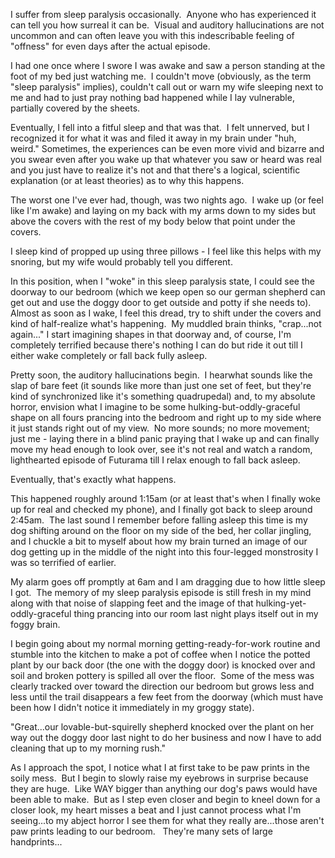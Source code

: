 I suffer from sleep paralysis occasionally.  Anyone who has experienced it can tell you how surreal it can be.  Visual and auditory hallucinations are not uncommon and can often leave you with this indescribable feeling of "offness" for even days after the actual episode. 

I had one once where I swore I was awake and saw a person standing at the foot of my bed just watching me.  I couldn't move (obviously, as the term "sleep paralysis" implies), couldn't call out or warn my wife sleeping next to me and had to just pray nothing bad happened while I lay vulnerable, partially covered by the sheets. 

Eventually, I fell into a fitful sleep and that was that.  I felt unnerved, but I recognized it for what it was and filed it away in my brain under "huh, weird."
Sometimes, the experiences can be even more vivid and bizarre and you swear even after you wake up that whatever you saw or heard was real and you just have to realize it's not and that there's a logical, scientific explanation (or at least theories) as to why this happens.

The worst one I've ever had, though, was two nights ago.  I wake up (or feel like I'm awake) and laying on my back with my arms down to my sides but above the covers with the rest of my body below that point under the covers. 

I sleep kind of propped up using three pillows - I feel like this helps with my snoring, but my wife would probably tell you different. 

In this position, when I "woke" in this sleep paralysis state, I could see the doorway to our bedroom (which we keep open so our german shepherd can get out and use the doggy door to get outside and potty if she needs to).  Almost as soon as I wake, I feel this dread, try to shift under the covers and kind of half-realize what's happening.  My muddled brain thinks, "crap...not again..." I start imagining shapes in that doorway and, of course, I'm completely terrified because there's nothing I can do but ride it out till I either wake completely or fall back fully asleep. 

Pretty soon, the auditory hallucinations begin.  I hearwhat sounds like the slap of bare feet (it sounds like more than just one set of feet, but they're kind of synchronized like it's something quadrupedal) and, to my absolute horror, envision what I imagine to be some hulking-but-oddly-graceful shape on all fours prancing into the bedroom and right up to my side where it just stands right out of my view.  No more sounds; no more movement; just me - laying there in a blind panic praying that I wake up and can finally move my head enough to look over, see it's not real and watch a random, lighthearted episode of Futurama till I relax enough to fall back asleep. 

Eventually, that's exactly what happens. 

This happened roughly around 1:15am (or at least that's when I finally woke up for real and checked my phone), and I finally got back to sleep around 2:45am.  The last sound I remember before falling asleep this time is my dog shifting around on the floor on my side of the bed, her collar jingling, and I chuckle a bit to myself about how my brain turned an image of our dog getting up in the middle of the night into this four-legged monstrosity I was so terrified of earlier. 

My alarm goes off promptly at 6am and I am dragging due to how little sleep I got.  The memory of my sleep paralysis episode is still fresh in my mind along with that noise of slapping feet and the image of that hulking-yet-oddly-graceful thing prancing into our room last night plays itself out in my foggy brain. 

I begin going about my normal morning getting-ready-for-work routine and stumble into the kitchen to make a pot of coffee when I notice the potted plant by our back door (the one with the doggy door) is knocked over and soil and broken pottery is spilled all over the floor.  Some of the mess was clearly tracked over toward the direction our bedroom but grows less and less until the trail disappears a few feet from the doorway (which must have been how I didn't notice it immediately in my groggy state). 

"Great...our lovable-but-squirelly shepherd knocked over the plant on her way out the doggy door last night to do her business and now I have to add cleaning that up to my morning rush." 

As I approach the spot, I notice what I at first take to be paw prints in the soily mess.  But I begin to slowly raise my eyebrows in surprise because they are huge.  Like WAY bigger than anything our dog's paws would have been able to make.  But as I step even closer and begin to kneel down for a closer look, my heart misses a beat and I just cannot process what I'm seeing...to my abject horror I see them for what they really are...those aren't paw prints leading to our bedroom.   They're many sets of large handprints...
